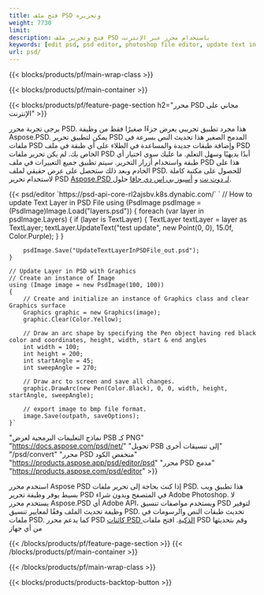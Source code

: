 ```yaml
---
title: فتح ملف PSD وتحريره
weight: 7730
limit: 
description: فتح وتحرير ملف PSD باستخدام محرر عبر الإنترنت
keywords: [edit psd, psd editor, photoshop file editor, update text in psd, update psd, open psd, update text in psd]
url: psd/
---
```


{{< blocks/products/pf/main-wrap-class >}}

{{< blocks/products/pf/main-container >}}

{{< blocks/products/pf/feature-page-section h2="محرر PSD مجاني على الإنترنت" >}}
<p>يرجى تجربة محرر PSD. هذا مجرد تطبيق تجريبي يعرض جزءًا صغيرًا فقط من وظيفة Aspose.PSD. يمكن لتطبيق تحرير PSD المدمج الصغير هذا تحديث النص بسرعة في ملفات PSD وإضافة طبقات جديدة والمساعدة في الطلاء على أي طبقة في ملف PSD الخاص بك. لم يكن تحرير ملفات PSD أبدًا بديهيًا وسهل التعلم. ما عليك سوى اختيار أي طبقة واستخدام أزرار التحرير. سيتم تطبيق جميع التغييرات في ملف PSD هذا على الخادم وبعد ذلك ستحصل على عرض حقيقي لملف PSD. للحصول على مكتبة كاملة لاستخدام تحرير PSD <a href="/psd/{{< lang-code >}}net">Aspose.PSD لـ دوت نت</a> و <a href="/psd/{{< lang-code >}}java">أسبوز بي إس دي جافا</a> حلول. </p>
{{< psd/editor `https://psd-api-core-rl2ajsbv.k8s.dynabic.com/` 
`	// How to update Text Layer in PSD File
	using (PsdImage psdImage = (PsdImage)Image.Load("layers.psd"))
  	{
		foreach (var layer in psdImage.Layers)
		{
			if (layer is TextLayer)
			{
				TextLayer textLayer = layer as TextLayer;
				textLayer.UpdateText("test update", new Point(0, 0), 15.0f, Color.Purple);
			}
		}

		psdImage.Save("UpdateTextLayerInPSDFile_out.psd");
	}
	
	// Update Layer in PSD with Graphics
	// Create an instance of Image
	using (Image image = new PsdImage(100, 100))
	{
		// Create and initialize an instance of Graphics class and clear Graphics surface
		Graphics graphic = new Graphics(image);
		graphic.Clear(Color.Yellow);

		// Draw an arc shape by specifying the Pen object having red black color and coordinates, height, width, start & end angles                 
		int width = 100;
		int height = 200;
		int startAngle = 45;
		int sweepAngle = 270;

		// Draw arc to screen and save all changes.
		graphic.DrawArc(new Pen(Color.Black), 0, 0, width, height, startAngle, sweepAngle);

		// export image to bmp file format.
		image.Save(outpath, saveOptions);
	}` 
"نماذج التعليمات البرمجية لعرض PSB كـ PNG"  "https://docs.aspose.com/psd/net/" 
"تحويل PSB إلى تنسيقات أخرى"  "/psd/convert" 
"محرر PSD منخفض الكود" "https://products.aspose.app/psd/editor/psd" 
"محرر PSD مدمج" "https://products.aspose.com/psd/editor" >}}
<p>استخدم محرر Aspose PSD إذا كنت بحاجة إلى تحرير ملفات PSD. هذا تطبيق ويب بسيط يوفر وظيفة تحرير PSD في المتصفح وبدون شراء Adobe Photoshop. لا يستخدم محرر Aspose.PSD أي Adobe API، ويستخدم مواصفات تنسيق PSD لتوفير وظيفة تحديث الملف وفقًا لمعايير تنسيق PSD. تحديث طبقات النص والرسومات في ملفات PSD. كما يدعم محرر PSD <a href="https://reference.aspose.com/psd/net/aspose.psd.fileformats.psd.layers.smartobjects/smartobjectlayer/">كائنات PSD الذكية</a>. افتح ملفات PSD وقم بتحديثها من أي جهاز</p>

{{< /blocks/products/pf/feature-page-section >}}
{{< /blocks/products/pf/main-container >}}


{{< /blocks/products/pf/main-wrap-class >}}

{{< blocks/products/products-backtop-button >}}
